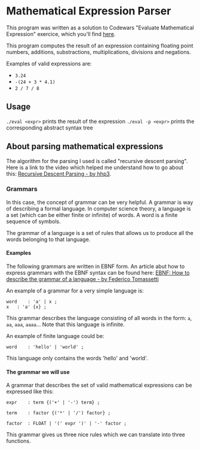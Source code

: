 # Mathematical Expression Parser

This program was written as a solution to Codewars "Evaluate Mathematical Expression" exercice, which you'll find [here](https://www.codewars.com/kata/52a78825cdfc2cfc87000005).

This program computes the result of an expression containing floating point numbers, additions, substractions, multiplications, divisions and negations.

Examples of valid expressions are:
- `3.24`
- `-(24 + 3 * 4.1)`
- `2 / 7 / 8`

## Usage

`./eval <expr>` prints the result of the expression
`./eval -p <expr>` prints the corresponding abstract syntax tree

## About parsing mathematical expressions

The algorithm for the parsing I used is called "recursive descent parsing".
Here is a link to the video which helped me understand how to go about this: [Recursive Descent Parsing - by hhp3](https://www.youtube.com/watch?v=SToUyjAsaFk&t=271s).

### Grammars

In this case, the concept of grammar can be very helpful.
A grammar is way of describing a formal language.
In computer science theory, a language is a set (which can be either finite or infinite) of words.
A word is a finite sequence of symbols.

The grammar of a language is a set of rules that allows us to produce all the words belonging to that language.

#### Examples

The following grammars are written in EBNF form. An article abut how to express grammars with the EBNF syntax can be found here:
[EBNF: How to describe the grammar of a language - by Federico Tomassetti](https://tomassetti.me/ebnf/)

An example of a grammar for a very simple language is:
```
word	: 'a' | x ;
x	: 'a' {x} ;
```
This grammar describes the language consisting of all words in the form: `a`, `aa`, `aaa`, `aaaa`...
Note that this language is infinite.

An example of finite language could be:
```
word	: 'hello' | 'world' ;
```
This language only contains the words 'hello' and 'world'.

#### The grammar we will use

A grammar that describes the set of valid mathematical expressions can be expressed like this:
```
expr	: term {('+' | '-') term} ;

term	: factor {('*' | '/') factor} ;

factor	: FLOAT | '(' expr ')' | '-' factor ;
```

This grammar gives us three nice rules which we can translate into three functions.
